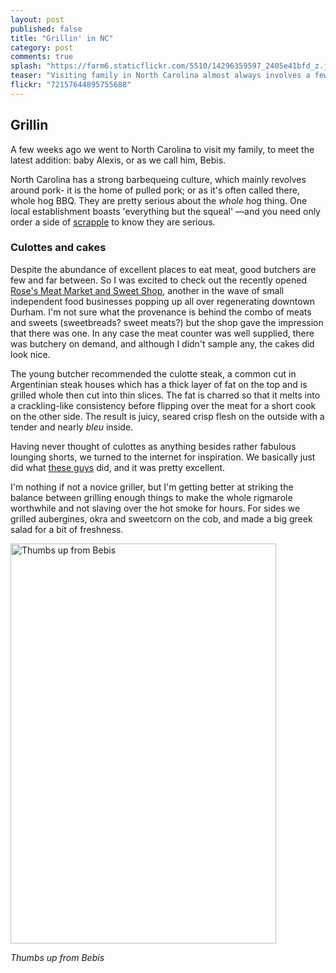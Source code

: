 ```yaml
---
layout: post
published: false
title: "Grillin' in NC"
category: post
comments: true
splash: "https://farm6.staticflickr.com/5510/14296359597_2405e41bfd_z.jpg"
teaser: "Visiting family in North Carolina almost always involves a few grilling sessions. As well it should, as the birthplace of pulled pork and other smoky, piggy delights."
flickr: "72157644895755688"
---
```


## Grillin

A few weeks ago we went to North Carolina to visit my family, to meet the latest addition: baby Alexis, or as we call him, Bebis. 

North Carolina has a strong barbequeing culture, which mainly revolves around pork- it is the home of pulled pork; or as it's often called there, whole hog BBQ. They are pretty serious about the _whole_ hog thing. One local establishment boasts 'everything but the squeal' ––and you need only order a side of [scrapple](http://en.wikipedia.org/wiki/Scrapple) to know they are serious.

### Culottes and cakes

Despite the abundance of excellent places to eat meat, good butchers are few and far between. So I was excited to check out the recently opened [Rose's Meat Market and Sweet Shop](http://rosesmeatandsweets.com/), another in the wave of small independent food businesses popping up all over regenerating downtown Durham. I'm not sure what the provenance is behind the combo of meats and sweets (sweetbreads? sweet meats?) but the shop gave the impression that there was one. In any case the meat counter was well supplied, there was butchery on demand, and although I didn't sample any, the cakes did look nice. 

The young butcher recommended the culotte steak, a common cut in Argentinian steak houses which has a thick layer of fat on the top and is grilled whole then cut into thin slices. The fat is charred so that it melts into a crackling-like consistency before flipping over the meat for a short cook on the other side. The result is juicy, seared crisp flesh on the outside with a tender and nearly _bleu_ inside.

Having never thought of culottes as anything besides rather fabulous lounging shorts, we turned to the internet for inspiration. We basically just did what [these guys](http://groweatgrow.blogspot.co.uk/2013/07/grilled-culotte-steak-with-chimichurri.html) did, and it was pretty excellent. 

I'm nothing if not a novice griller, but I'm getting better at striking the balance between grilling enough things to make the whole rigmarole worthwhile and not slaving over the hot smoke for hours. For sides we grilled aubergines, okra and sweetcorn on the cob, and made a big greek salad for a bit of freshness. 

<a href="https://www.flickr.com/photos/elenijr/14296166849" title="Thumbs up from Bebis by Eleni Harlan, on Flickr"><img src="https://farm4.staticflickr.com/3874/14296166849_2dc4160b81_z.jpg" width="425" height="640" alt="Thumbs up from Bebis"></a>

_Thumbs up from Bebis_